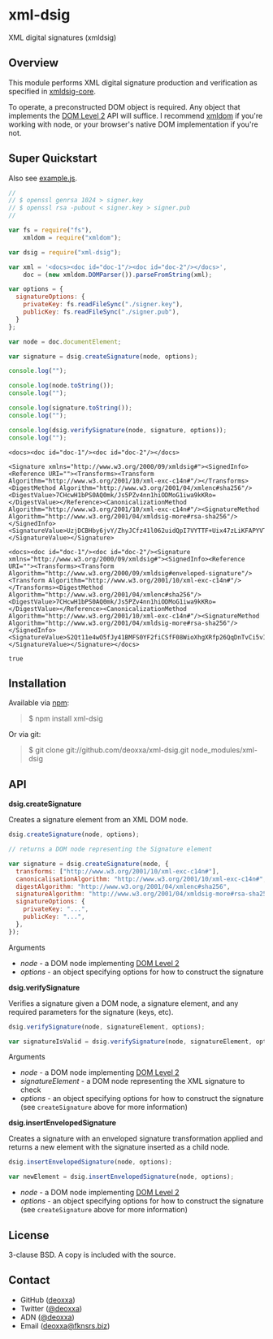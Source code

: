 xml-dsig
========

XML digital signatures (xmldsig)

Overview
--------

This module performs XML digital signature production and verification as
specified in [xmldsig-core](http://www.w3.org/TR/xmldsig-core/).

To operate, a preconstructed DOM object is required. Any object that implements
the [DOM Level 2](http://www.w3.org/TR/DOM-Level-2-Core/) API will suffice. I
recommend [xmldom](https://github.com/jindw/xmldom) if you're working with node,
or your browser's native DOM implementation if you're not.

Super Quickstart
----------------

Also see [example.js](https://github.com/deoxxa/xml-dsig/blob/master/example.js).

```javascript
//
// $ openssl genrsa 1024 > signer.key
// $ openssl rsa -pubout < signer.key > signer.pub
//

var fs = require("fs"),
    xmldom = require("xmldom");

var dsig = require("xml-dsig");

var xml = '<docs><doc id="doc-1"/><doc id="doc-2"/></docs>',
    doc = (new xmldom.DOMParser()).parseFromString(xml);

var options = {
  signatureOptions: {
    privateKey: fs.readFileSync("./signer.key"),
    publicKey: fs.readFileSync("./signer.pub"),
  }
};

var node = doc.documentElement;

var signature = dsig.createSignature(node, options);

console.log("");

console.log(node.toString());
console.log("");

console.log(signature.toString());
console.log("");

console.log(dsig.verifySignature(node, signature, options));
console.log("");
```

```
<docs><doc id="doc-1"/><doc id="doc-2"/></docs>

<Signature xmlns="http://www.w3.org/2000/09/xmldsig#"><SignedInfo><Reference URI=""><Transforms><Transform Algorithm="http://www.w3.org/2001/10/xml-exc-c14n#"/></Transforms><DigestMethod Algorithm="http://www.w3.org/2001/04/xmlenc#sha256"/><DigestValue>7CHcwH1bPS0AQ0mk/Js5PZv4nn1hiODMoG1iwa9kKRo=</DigestValue></Reference><CanonicalizationMethod Algorithm="http://www.w3.org/2001/10/xml-exc-c14n#"/><SignatureMethod Algorithm="http://www.w3.org/2001/04/xmldsig-more#rsa-sha256"/></SignedInfo><SignatureValue>UzjDCBHby6jvY/ZhyJCfz41l062uidQpI7VYTTF+Uix47zLiKFAPYVT6ICeZ5d8yYVEKWi5AydkStlj3OruwHupZdx27vy+EXRZM5If7xCWDCXuyf+vV3la9qkSk1CceLeDbwsz4dpIp08h+AkfJipPlMXuYhoqjj2bzjdqroh8=</SignatureValue></Signature>

<docs><doc id="doc-1"/><doc id="doc-2"/><Signature xmlns="http://www.w3.org/2000/09/xmldsig#"><SignedInfo><Reference URI=""><Transforms><Transform Algorithm="http://www.w3.org/2000/09/xmldsig#enveloped-signature"/><Transform Algorithm="http://www.w3.org/2001/10/xml-exc-c14n#"/></Transforms><DigestMethod Algorithm="http://www.w3.org/2001/04/xmlenc#sha256"/><DigestValue>7CHcwH1bPS0AQ0mk/Js5PZv4nn1hiODMoG1iwa9kKRo=</DigestValue></Reference><CanonicalizationMethod Algorithm="http://www.w3.org/2001/10/xml-exc-c14n#"/><SignatureMethod Algorithm="http://www.w3.org/2001/04/xmldsig-more#rsa-sha256"/></SignedInfo><SignatureValue>S2Qt11e4wO5fJy41BMFS0YF2fiCSfF08WioXhgXRfp26QqDnTvCi5vIijFnbI/fFnqn01eOOGj3IDm26YMHfXoP6NSo6zECkj4OJDLxheuPvMJi5NRxSRRdGH2LeQ3qVRcPtxmz2+djdCQPM6YG7UAP2MKao0U7vydYwdIqGM7g=</SignatureValue></Signature></docs>

true
```

Installation
------------

Available via [npm](http://npmjs.org/):

> $ npm install xml-dsig

Or via git:

> $ git clone git://github.com/deoxxa/xml-dsig.git node_modules/xml-dsig

API
---

**dsig.createSignature**

Creates a signature element from an XML DOM node.

```javascript
dsig.createSignature(node, options);
```

```javascript
// returns a DOM node representing the Signature element

var signature = dsig.createSignature(node, {
  transforms: ["http://www.w3.org/2001/10/xml-exc-c14n#"],
  canonicalisationAlgorithm: "http://www.w3.org/2001/10/xml-exc-c14n#",
  digestAlgorithm: "http://www.w3.org/2001/04/xmlenc#sha256",
  signatureAlgorithm: "http://www.w3.org/2001/04/xmldsig-more#rsa-sha256",
  signatureOptions: {
    privateKey: "...",
    publicKey: "...",
  },
});
```

Arguments

* _node_ - a DOM node implementing [DOM Level 2](http://www.w3.org/TR/DOM-Level-2-Core/)
* _options_ - an object specifying options for how to construct the signature

**dsig.verifySignature**

Verifies a signature given a DOM node, a signature element, and any required
parameters for the signature (keys, etc).

```javascript
dsig.verifySignature(node, signatureElement, options);
```

```javascript
var signatureIsValid = dsig.verifySignature(node, signatureElement, options);
```

Arguments

* _node_ - a DOM node implementing [DOM Level 2](http://www.w3.org/TR/DOM-Level-2-Core/)
* _signatureElement_ - a DOM node representing the XML signature to check
* _options_ - an object specifying options for how to construct the signature (see
  `createSignature` above for more information)

**dsig.insertEnvelopedSignature**

Creates a signature with an enveloped signature transformation applied and
returns a new element with the signature inserted as a child node.

```javascript
dsig.insertEnvelopedSignature(node, options);
```

```javascript
var newElement = dsig.insertEnvelopedSignature(node, options);
```

* _node_ - a DOM node implementing [DOM Level 2](http://www.w3.org/TR/DOM-Level-2-Core/)
* _options_ - an object specifying options for how to construct the signature (see
  `createSignature` above for more information)

License
-------

3-clause BSD. A copy is included with the source.

Contact
-------

* GitHub ([deoxxa](http://github.com/deoxxa))
* Twitter ([@deoxxa](http://twitter.com/deoxxa))
* ADN ([@deoxxa](https://alpha.app.net/deoxxa))
* Email ([deoxxa@fknsrs.biz](mailto:deoxxa@fknsrs.biz))

